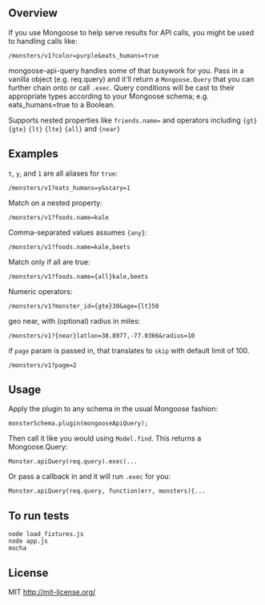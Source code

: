 ## Overview
If you use Mongoose to help serve results for API calls, you might be used to handling calls like:

    /monsters/v1?color=purple&eats_humans=true

mongoose-api-query handles some of that busywork for you. Pass in a vanilla object (e.g. req.query) and it'll return a `Mongoose.Query` that you can further chain onto or call `.exec`. Query conditions will be cast to their appropriate types according to your Mongoose schema; e.g. eats_humans=true to a Boolean.

Supports nested properties like `friends.name=` and operators including `{gt}` `{gte}` `{lt}` `{lte}` `{all}` and `{near}`

## Examples

`t`, `y`, and `1` are all aliases for `true`:

    /monsters/v1?eats_humans=y&scary=1

Match on a nested property:

    /monsters/v1?foods.name=kale

Comma-separated values assumes `{any}`:

    /monsters/v1?foods.name=kale,beets

Match only if all are true:

    /monsters/v1?foods.name={all}kale,beets

Numeric operators:

    /monsters/v1?monster_id={gte}30&age={lt}50

geo near, with (optional) radius in miles:

    /monsters/v1?{near}latlon=38.8977,-77.0366&radius=10

if `page` param is passed in, that translates to `skip` with default limit of 100.

    /monsters/v1?page=2

## Usage

Apply the plugin to any schema in the usual Mongoose fashion:

    monsterSchema.plugin(mongooseApiQuery);

Then call it like you would using `Model.find`. This returns a Mongoose.Query:

    Monster.apiQuery(req.query).exec(...

Or pass a callback in and it will run `.exec` for you:

    Monster.apiQuery(req.query, function(err, monsters){...

## To run tests

```shell
node load_fixtures.js
node app.js
mocha
```

## License

MIT http://mit-license.org/
